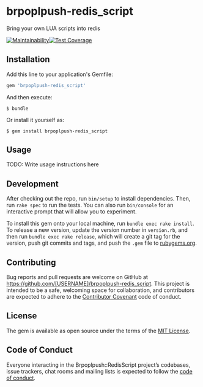 # brpoplpush-redis_script

Bring your own LUA scripts into redis

[![Maintainability](https://api.codeclimate.com/v1/badges/3770a079b380d50c3d50/maintainability)](https://codeclimate.com/github/brpoplpush/brpoplpush-redis_script/maintainability)[![Test Coverage](https://api.codeclimate.com/v1/badges/3770a079b380d50c3d50/test_coverage)](https://codeclimate.com/github/brpoplpush/brpoplpush-redis_script/test_coverage)

## Installation

Add this line to your application's Gemfile:

```ruby
gem 'brpoplpush-redis_script'
```

And then execute:

    $ bundle

Or install it yourself as:

    $ gem install brpoplpush-redis_script

## Usage

TODO: Write usage instructions here

## Development

After checking out the repo, run `bin/setup` to install dependencies. Then, run `rake spec` to run the tests. You can also run `bin/console` for an interactive prompt that will allow you to experiment.

To install this gem onto your local machine, run `bundle exec rake install`. To release a new version, update the version number in `version.rb`, and then run `bundle exec rake release`, which will create a git tag for the version, push git commits and tags, and push the `.gem` file to [rubygems.org](https://rubygems.org).

## Contributing

Bug reports and pull requests are welcome on GitHub at https://github.com/[USERNAME]/brpoplpush-redis_script. This project is intended to be a safe, welcoming space for collaboration, and contributors are expected to adhere to the [Contributor Covenant](http://contributor-covenant.org) code of conduct.

## License

The gem is available as open source under the terms of the [MIT License](https://opensource.org/licenses/MIT).

## Code of Conduct

Everyone interacting in the Brpoplpush::RedisScript project’s codebases, issue trackers, chat rooms and mailing lists is expected to follow the [code of conduct](https://github.com/[USERNAME]/brpoplpush-redis_script/blob/master/CODE_OF_CONDUCT.md).
